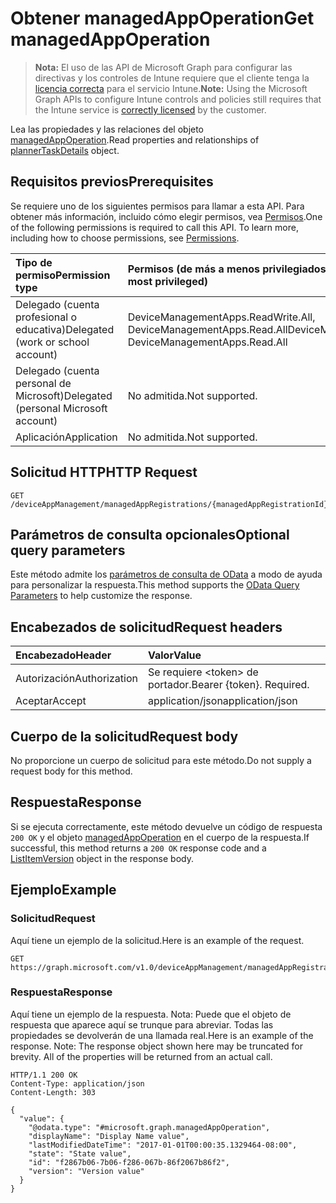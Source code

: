 # <a name="get-managedappoperation"></a><span data-ttu-id="3005a-101">Obtener managedAppOperation</span><span class="sxs-lookup"><span data-stu-id="3005a-101">Get managedAppOperation</span></span>

> <span data-ttu-id="3005a-102">**Nota:** El uso de las API de Microsoft Graph para configurar las directivas y los controles de Intune requiere que el cliente tenga la [licencia correcta](https://go.microsoft.com/fwlink/?linkid=839381) para el servicio Intune.</span><span class="sxs-lookup"><span data-stu-id="3005a-102">**Note:** Using the Microsoft Graph APIs to configure Intune controls and policies still requires that the Intune service is [correctly licensed](https://go.microsoft.com/fwlink/?linkid=839381) by the customer.</span></span>

<span data-ttu-id="3005a-103">Lea las propiedades y las relaciones del objeto [managedAppOperation](../resources/intune_mam_managedappoperation.md).</span><span class="sxs-lookup"><span data-stu-id="3005a-103">Read properties and relationships of [plannerTaskDetails](../resources/intune_mam_managedappoperation.md) object.</span></span>
## <a name="prerequisites"></a><span data-ttu-id="3005a-104">Requisitos previos</span><span class="sxs-lookup"><span data-stu-id="3005a-104">Prerequisites</span></span>
<span data-ttu-id="3005a-p101">Se requiere uno de los siguientes permisos para llamar a esta API. Para obtener más información, incluido cómo elegir permisos, vea [Permisos](../../../concepts/permissions_reference.md).</span><span class="sxs-lookup"><span data-stu-id="3005a-p101">One of the following permissions is required to call this API. To learn more, including how to choose permissions, see [Permissions](../../../concepts/permissions_reference.md).</span></span>

|<span data-ttu-id="3005a-107">Tipo de permiso</span><span class="sxs-lookup"><span data-stu-id="3005a-107">Permission type</span></span>|<span data-ttu-id="3005a-108">Permisos (de más a menos privilegiados)</span><span class="sxs-lookup"><span data-stu-id="3005a-108">Permissions (from least to most privileged)</span></span>|
|:---|:---|
|<span data-ttu-id="3005a-109">Delegado (cuenta profesional o educativa)</span><span class="sxs-lookup"><span data-stu-id="3005a-109">Delegated (work or school account)</span></span>|<span data-ttu-id="3005a-110">DeviceManagementApps.ReadWrite.All, DeviceManagementApps.Read.All</span><span class="sxs-lookup"><span data-stu-id="3005a-110">DeviceManagementApps.ReadWrite.All, DeviceManagementApps.Read.All</span></span>|
|<span data-ttu-id="3005a-111">Delegado (cuenta personal de Microsoft)</span><span class="sxs-lookup"><span data-stu-id="3005a-111">Delegated (personal Microsoft account)</span></span>|<span data-ttu-id="3005a-112">No admitida.</span><span class="sxs-lookup"><span data-stu-id="3005a-112">Not supported.</span></span>|
|<span data-ttu-id="3005a-113">Aplicación</span><span class="sxs-lookup"><span data-stu-id="3005a-113">Application</span></span>|<span data-ttu-id="3005a-114">No admitida.</span><span class="sxs-lookup"><span data-stu-id="3005a-114">Not supported.</span></span>|

## <a name="http-request"></a><span data-ttu-id="3005a-115">Solicitud HTTP</span><span class="sxs-lookup"><span data-stu-id="3005a-115">HTTP Request</span></span>
<!-- {
  "blockType": "ignored"
}
-->
``` http
GET /deviceAppManagement/managedAppRegistrations/{managedAppRegistrationId}/operations/{managedAppOperationId}
```

## <a name="optional-query-parameters"></a><span data-ttu-id="3005a-116">Parámetros de consulta opcionales</span><span class="sxs-lookup"><span data-stu-id="3005a-116">Optional query parameters</span></span>
<span data-ttu-id="3005a-117">Este método admite los [parámetros de consulta de OData](https://developer.microsoft.com/es-ES/graph/docs/overview/query_parameters) a modo de ayuda para personalizar la respuesta.</span><span class="sxs-lookup"><span data-stu-id="3005a-117">This method supports the [OData Query Parameters](https://developer.microsoft.com/es-ES/graph/docs/overview/query_parameters) to help customize the response.</span></span>
## <a name="request-headers"></a><span data-ttu-id="3005a-118">Encabezados de solicitud</span><span class="sxs-lookup"><span data-stu-id="3005a-118">Request headers</span></span>
|<span data-ttu-id="3005a-119">Encabezado</span><span class="sxs-lookup"><span data-stu-id="3005a-119">Header</span></span>|<span data-ttu-id="3005a-120">Valor</span><span class="sxs-lookup"><span data-stu-id="3005a-120">Value</span></span>|
|:---|:---|
|<span data-ttu-id="3005a-121">Autorización</span><span class="sxs-lookup"><span data-stu-id="3005a-121">Authorization</span></span>|<span data-ttu-id="3005a-122">Se requiere &lt;token&gt; de portador.</span><span class="sxs-lookup"><span data-stu-id="3005a-122">Bearer {token}. Required.</span></span>|
|<span data-ttu-id="3005a-123">Aceptar</span><span class="sxs-lookup"><span data-stu-id="3005a-123">Accept</span></span>|<span data-ttu-id="3005a-124">application/json</span><span class="sxs-lookup"><span data-stu-id="3005a-124">application/json</span></span>|

## <a name="request-body"></a><span data-ttu-id="3005a-125">Cuerpo de la solicitud</span><span class="sxs-lookup"><span data-stu-id="3005a-125">Request body</span></span>
<span data-ttu-id="3005a-126">No proporcione un cuerpo de solicitud para este método.</span><span class="sxs-lookup"><span data-stu-id="3005a-126">Do not supply a request body for this method.</span></span>

## <a name="response"></a><span data-ttu-id="3005a-127">Respuesta</span><span class="sxs-lookup"><span data-stu-id="3005a-127">Response</span></span>
<span data-ttu-id="3005a-128">Si se ejecuta correctamente, este método devuelve un código de respuesta `200 OK` y el objeto [managedAppOperation](../resources/intune_mam_managedappoperation.md) en el cuerpo de la respuesta.</span><span class="sxs-lookup"><span data-stu-id="3005a-128">If successful, this method returns a `200 OK` response code and a [ListItemVersion](../resources/intune_mam_managedappoperation.md) object in the response body.</span></span>

## <a name="example"></a><span data-ttu-id="3005a-129">Ejemplo</span><span class="sxs-lookup"><span data-stu-id="3005a-129">Example</span></span>
### <a name="request"></a><span data-ttu-id="3005a-130">Solicitud</span><span class="sxs-lookup"><span data-stu-id="3005a-130">Request</span></span>
<span data-ttu-id="3005a-131">Aquí tiene un ejemplo de la solicitud.</span><span class="sxs-lookup"><span data-stu-id="3005a-131">Here is an example of the request.</span></span>
``` http
GET https://graph.microsoft.com/v1.0/deviceAppManagement/managedAppRegistrations/{managedAppRegistrationId}/operations/{managedAppOperationId}
```

### <a name="response"></a><span data-ttu-id="3005a-132">Respuesta</span><span class="sxs-lookup"><span data-stu-id="3005a-132">Response</span></span>
<span data-ttu-id="3005a-p102">Aquí tiene un ejemplo de la respuesta. Nota: Puede que el objeto de respuesta que aparece aquí se trunque para abreviar. Todas las propiedades se devolverán de una llamada real.</span><span class="sxs-lookup"><span data-stu-id="3005a-p102">Here is an example of the response. Note: The response object shown here may be truncated for brevity. All of the properties will be returned from an actual call.</span></span>
``` http
HTTP/1.1 200 OK
Content-Type: application/json
Content-Length: 303

{
  "value": {
    "@odata.type": "#microsoft.graph.managedAppOperation",
    "displayName": "Display Name value",
    "lastModifiedDateTime": "2017-01-01T00:00:35.1329464-08:00",
    "state": "State value",
    "id": "f2867b06-7b06-f286-067b-86f2067b86f2",
    "version": "Version value"
  }
}
```



